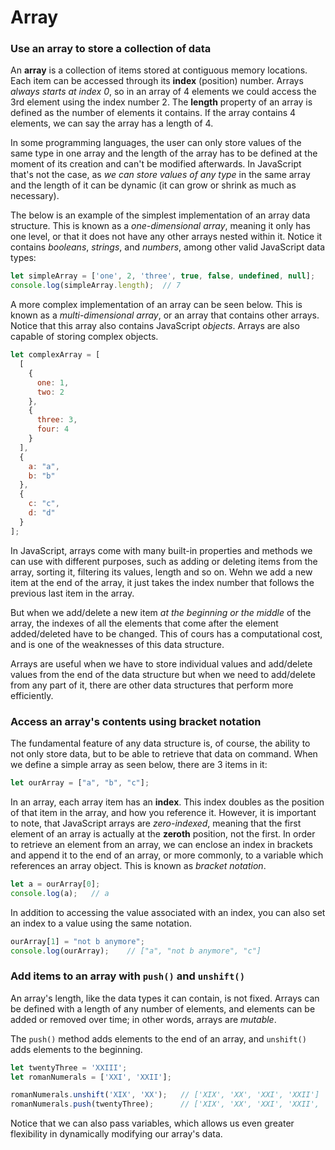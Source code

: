 # Array

### Use an array to store a collection of data
An **array** is a collection of items stored at contiguous memory locations. Each item can be accessed through its **index** (position) number. Arrays *always starts at index 0*, so in an array of 4 elements we could access the 3rd element using the index number 2. The **length** property of an array is defined as the number of elements it contains. If the array contains 4 elements, we can say the array has a length of 4.

In some programming languages, the user can only store values of the same type in one array and the length of the array has to be defined at the moment of its creation and can't be modified afterwards. In JavaScript that's not the case, as *we can store values of any type* in the same array and the length of it can be dynamic (it can grow or shrink as much as necessary).

The below is an example of the simplest implementation of an array data structure. This is known as a *one-dimensional array*, meaning it only has one level, or that it does not have any other arrays nested within it. Notice it contains *booleans*, *strings*, and *numbers*, among other valid JavaScript data types:

```javascript
let simpleArray = ['one', 2, 'three', true, false, undefined, null];
console.log(simpleArray.length);  // 7
```

A more complex implementation of an array can be seen below. This is known as a *multi-dimensional array*, or an array that contains other arrays. Notice that this array also contains JavaScript *objects*. Arrays are also capable of storing complex objects.

```javascript
let complexArray = [
  [
    {
      one: 1,
      two: 2
    },
    {
      three: 3,
      four: 4
    }
  ],
  {
    a: "a",
    b: "b"
  },
  {
    c: "c",
    d: "d"
  }
];
```

In JavaScript, arrays come with many built-in properties and methods we can use with different purposes, such as adding or deleting items from the array, sorting it, filtering its values, length and so on. Wehn we add a new item at the end of the array, it just takes the index number that follows the previous last item in the array.

But when we add/delete a new item *at the beginning or the middle* of the array, the indexes of all the elements that come after the element added/deleted have to be changed. This of cours has a computational cost, and is one of the weaknesses of this data structure.

Arrays are useful when we have to store individual values and add/delete values from the end of the data structure but when we need to add/delete from any part of it, there are other data structures that perform more efficiently.

### Access an array's contents using bracket notation
The fundamental feature of any data structure is, of course, the ability to not only store data, but to be able to retrieve that data on command. When we define a simple array as seen below, there are 3 items in it:
```javascript
let ourArray = ["a", "b", "c"];
```

In an array, each array item has an **index**. This index doubles as the position of that item in the array, and how you reference it. However, it is important to note, that JavaScript arrays are *zero-indexed*, meaning that the first element of an array is actually at the **zeroth** position, not the first. In order to retrieve an element from an array, we can enclose an index in brackets and append it to the end of an array, or more commonly, to a variable which references an array object. This is known as *bracket notation*.

```javascript
let a = ourArray[0];
console.log(a);   // a
```

In addition to accessing the value associated with an index, you can also set an index to a value using the same notation.

```javascript
ourArray[1] = "not b anymore";
console.log(ourArray);    // ["a", "not b anymore", "c"]
```

### Add items to an array with `push()` and `unshift()`
An array's length, like the data types it can contain, is not fixed. Arrays can be defined with a length of any number of elements, and elements can be added or removed over time; in other words, arrays are *mutable*.

The `push()` method adds elements to the end of an array, and `unshift()` adds elements to the beginning.
```javascript
let twentyThree = 'XXIII';
let romanNumerals = ['XXI', 'XXII'];

romanNumerals.unshift('XIX', 'XX');   // ['XIX', 'XX', 'XXI', 'XXII']
romanNumerals.push(twentyThree);      // ['XIX', 'XX', 'XXI', 'XXII', 'XXIII']
```

Notice that we can also pass variables, which allows us even greater flexibility in dynamically modifying our array's data.
